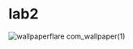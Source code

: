 # lab2
![wallpaperflare com_wallpaper(1)](https://user-images.githubusercontent.com/119705658/206194831-8e7ccae6-e1c4-4f05-99a6-4b858b456b64.jpg)
